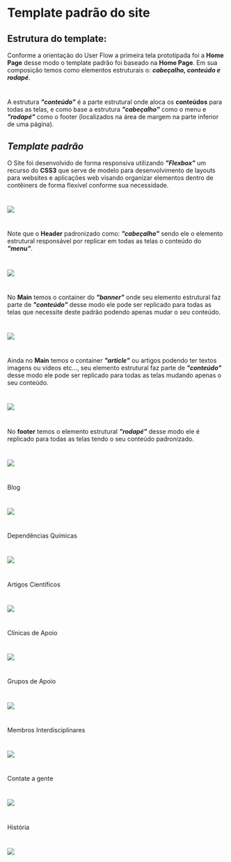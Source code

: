 # Template padrão do site

## Estrutura do template:
Conforme a orientação do User Flow a primeira tela prototipada foi a **Home Page** desse modo o template padrão foi baseado na **Home Page**. Em sua composição temos como elementos estruturais o: ***cabeçalho, conteúdo e rodapé***.
#
A estrutura ***"conteúdo"*** é a parte estrutural onde aloca os **conteúdos** para todas as telas, e como base a estrutura ***"cabeçalho"*** como o menu e ***"rodapé"*** como o footer (localizados na área de margem na parte inferior de uma página). 

 
## ***Template padrão***

 O Site foi desenvolvido de forma responsiva utilizando ***"Flexbox"*** um recurso do **CSS3** que serve de modelo para desenvolvimento de layouts para websites e aplicações web visando organizar elementos dentro de contêiners de forma flexível conforme sua necessidade.
 
 #

<img src="https://user-images.githubusercontent.com/86859418/174415194-7664f7ee-a460-4060-96a4-2d91021ddeb9.jpg">

#

Note que o **Header** padronizado como:  ***"cabeçalho"*** sendo ele o elemento estrutural responsável por replicar em todas as telas o conteúdo do ***"menu"***. 

#

<img src="https://user-images.githubusercontent.com/86859418/174416869-7ad8b628-0469-432e-8b0a-8946b38764ec.jpg">

#

No **Main** temos o container do ***"banner"*** onde seu elemento estrutural faz parte de ***"conteúdo"*** desse modo ele pode ser replicado para todas as telas que necessite deste padrão podendo apenas mudar o seu conteúdo. 

#

<img src="https://user-images.githubusercontent.com/86859418/174416890-35f54399-f891-4af3-bd0e-7478c224511b.jpg">

#

Ainda no **Main** temos o container ***"article"*** ou artigos podendo ter textos imagens ou vídeos etc..., seu elemento estrutural faz parte de ***"conteúdo"*** desse modo ele pode ser replicado para todas as telas mudando apenas o seu conteúdo. 

#

<img src="https://user-images.githubusercontent.com/86859418/174416904-25a9fb42-5584-406f-9727-36bcb5e7d857.jpg">

#

No **footer** temos o elemento estrutural ***"rodapé"*** desse modo ele é replicado para todas as telas tendo o seu conteúdo padronizado. 

#

<img src="https://user-images.githubusercontent.com/86859418/174416910-f28889f6-0204-409f-a083-d85c563de319.jpg">

#

Blog

#

<img src="https://user-images.githubusercontent.com/86859418/175845642-eb143341-a2f1-4673-8d6c-c2505f1898f9.jpg">

#

Dependências Químicas

#

<img src="https://user-images.githubusercontent.com/86859418/175845840-939d9558-ab17-48de-87df-8b84e50df95c.jpg">

#

Artigos Científicos

#

<img src="https://user-images.githubusercontent.com/86859418/175845946-76c81715-7a85-42ec-a427-2a5201f4ecf1.jpg">

#

Clínicas de Apoio

#

<img src="https://user-images.githubusercontent.com/86859418/175846104-1ea18119-b41c-4c76-9e91-caec8d669a4a.jpg">

#

Grupos de Apoio

#

<img src="https://user-images.githubusercontent.com/86859418/175846237-ab4b1708-e62e-4837-aa39-379356933cce.jpg">

#

Membros Interdisciplinares

#

<img src="https://user-images.githubusercontent.com/86859418/175846324-5d27e888-4895-4df6-ba03-9d5aec004266.jpg">

#

Contate a gente

#

<img src="https://user-images.githubusercontent.com/86859418/175846475-f7590683-cd46-4abc-a1b6-30e1503a8064.jpg">

#

História

#

<img src="https://user-images.githubusercontent.com/86859418/175846540-d63c4214-332c-4f76-ab4a-4fe1fef81a1e.jpg">

#

<img src="">
